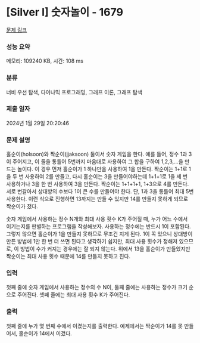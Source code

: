 # [Silver I] 숫자놀이 - 1679 

[문제 링크](https://www.acmicpc.net/problem/1679) 

### 성능 요약

메모리: 109240 KB, 시간: 108 ms

### 분류

너비 우선 탐색, 다이나믹 프로그래밍, 그래프 이론, 그래프 탐색

### 제출 일자

2024년 1월 29일 20:20:46

### 문제 설명

<p>홀순이(holsoon)와 짝순이(jjaksoon) 둘이서 숫자 게임을 한다. 예를 들어, 정수 1과 3이 주어지고, 이 둘을 통틀어 5번까지 마음대로 사용하여 그 합을 구하여 1,2,3,…을 만드는 놀이다. 이 경우 먼저 홀순이가 1 하나만을 사용하여 1을 만든다. 짝순이는 1+1로 1을 두 번 사용하여 2를 만들고, 다시 홀순이는 3을 만들어야하는데 1+1+1로 1을 세 번 사용하거나 3을 한 번 사용하여 3을 만든다. 짝순이는 1+1+1+1, 1+3으로 4를 만든다. 서로 번갈아서 상대방의 수보다 1이 큰 수를 만들어야 한다. 단, 1과 3을 통틀어 최대 5번 사용한다. 이런 식으로 진행하면 13까지는 만들 수 있지만 14를 만들지 못하게 되므로 짝순이가 졌다. </p>

<p>숫자 게임에서 사용하는 정수 N개와 최대 사용 횟수 K가 주어질 때, 누가 어느 수에서 이기는지를 판별하는 프로그램을 작성해보자. 사용하는 정수에는 반드시 1이 포함된다. 그렇지 않으면 홀순이가 1을 만들지 못하므로 무조건 지게 된다. 1이 꼭 있으니 상대방이 만든 방법에 1만 한 번 더 쓰면 된다고 생각하기 쉽지만, 최대 사용 횟수가 정해져 있으므로, 이 방법이 수가 커지는 경우에는 잘 되지 않는다. 위에서 13을 홀순이가 만들었지만 짝순이는 최대 사용 횟수 때문에 14를 만들지 못하고 진다.</p>

### 입력 

 <p>첫째 줄에 숫자 게임에서 사용하는 정수의 수 N이, 둘째 줄에는 사용하는 정수가 크기 순으로 주어진다. 셋째 줄에는 최대 사용 횟수 K가 주어진다.</p>

### 출력 

 <p>첫째 줄에 누가 몇 번째 수에서 이겼는지를 출력한다. 예제에서는 짝순이가 14를 못 만들어서, 홀순이가 14에서 이겼다.</p>

